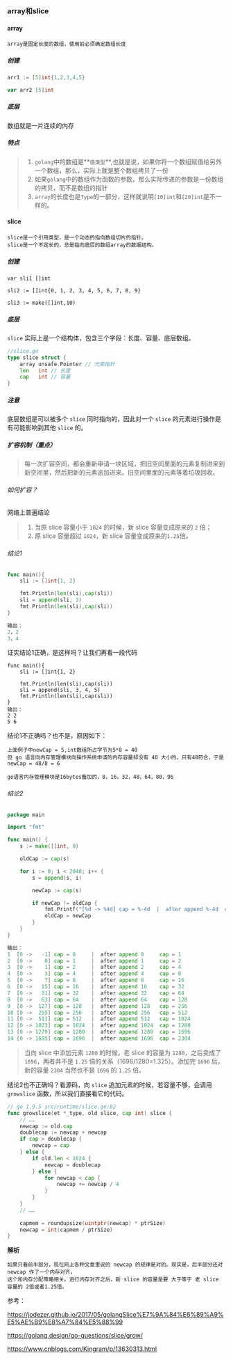 ### array和slice

#### array

~~~
array是固定长度的数组，使用前必须确定数组长度
~~~

##### 创建

~~~go
arr1 := [5]int{1,2,3,4,5}

var arr2 [5]int
~~~

##### 底层

数组就是一片连续的内存

##### 特点

>1. `golang`中的数组是**`值类型`**,也就是说，如果你将一个数组赋值给另外一个数组，那么，实际上就是整个数组拷贝了一份
>2. 如果`golang`中的数组作为函数的参数，那么实际传递的参数是一份数组的拷贝，而不是数组的指针
>3. `array`的长度也是`Type`的一部分，这样就说明`[10]int`和`[20]int`是不一样的。

#### slice

~~~
slice是一个引用类型，是一个动态的指向数组切片的指针。
slice是一个不定长的，总是指向底层的数组array的数据结构。
~~~

##### 创建

~~~
var sli1 []int

sli2 := []int{0, 1, 2, 3, 4, 5, 6, 7, 8, 9}

sli3 := make([]int,10)
~~~

##### 底层

`slice` 实际上是一个结构体，包含三个字段：长度、容量、底层数组。

~~~go
//slice.go
type slice struct {
	array unsafe.Pointer // 元素指针
	len   int // 长度 
	cap   int // 容量
}
~~~

##### 注意

底层数组是可以被多个 `slice` 同时指向的，因此对一个 `slice` 的元素进行操作是有可能影响到其他 `slice` 的。

##### 扩容机制（重点）

>每一次扩容空间，都会重新申请一块区域，把旧空间里面的元素复制进来到新空间里，然后把新的元素追加进来。旧空间里面的元素等着垃圾回收。

###### 如何扩容？

网络上普遍结论

>1. 当原 slice 容量小于 `1024` 的时候，新 slice 容量变成原来的 `2` 倍；
>2. 原 slice 容量超过 `1024`，新 slice 容量变成原来的`1.25`倍。

###### 结论1

~~~go
func main(){
	sli := []int{1, 2}

	fmt.Println(len(sli),cap(sli))
	sli = append(sli, 3)
	fmt.Println(len(sli),cap(sli))
}

输出：
2，2
3，4
~~~

证实结论1正确，是这样吗？让我们再看一段代码

~~~
func main(){
	sli := []int{1, 2}

	fmt.Println(len(sli),cap(sli))
	sli = append(sli, 3, 4, 5)
	fmt.Println(len(sli),cap(sli))
}
输出：
2 2
5 6
~~~

结论1不正确吗？也不是，原因如下：

~~~
上面例子中newCap = 5,int数组所占字节为5*8 = 40
但 go 语言向内存管理模块向操作系统申请的内存容量却没有 40 大小的，只有48符合，于是newCap = 48/8 = 6

go语言内存管理模块是16bytes叠加的，8，16，32，48，64，80，96
~~~

###### 结论2

~~~go
package main

import "fmt"

func main() {
	s := make([]int, 0)

	oldCap := cap(s)

	for i := 0; i < 2048; i++ {
		s = append(s, i)

		newCap := cap(s)

		if newCap != oldCap {
			fmt.Printf("[%d -> %4d] cap = %-4d  |  after append %-4d  cap = %-4d\n", 0, i-1, oldCap, i, newCap)
			oldCap = newCap
		}
	}
}

输出：
1  [0 ->   -1] cap = 0     |  after append 0     cap = 1   
2  [0 ->    0] cap = 1     |  after append 1     cap = 2   
3  [0 ->    1] cap = 2     |  after append 2     cap = 4   
4  [0 ->    3] cap = 4     |  after append 4     cap = 8   
5  [0 ->    7] cap = 8     |  after append 8     cap = 16  
6  [0 ->   15] cap = 16    |  after append 16    cap = 32  
7  [0 ->   31] cap = 32    |  after append 32    cap = 64  
8  [0 ->   63] cap = 64    |  after append 64    cap = 128 
9  [0 ->  127] cap = 128   |  after append 128   cap = 256 
10 [0 ->  255] cap = 256   |  after append 256   cap = 512 
11 [0 ->  511] cap = 512   |  after append 512   cap = 1024
12 [0 -> 1023] cap = 1024  |  after append 1024  cap = 1280
13 [0 -> 1279] cap = 1280  |  after append 1280  cap = 1696
14 [0 -> 1695] cap = 1696  |  after append 1696  cap = 2304
~~~

>当向 slice 中添加元素 `1280` 的时候，老 slice 的容量为 `1280`，之后变成了 `1696`，两者并不是 `1.25` 倍的关系（1696/1280=1.325）。添加完 `1696` 后，新的容量 `2304` 当然也不是 `1696` 的 `1.25` 倍。

结论2也不正确吗？看源码，向 `slice` 追加元素的时候，若容量不够，会调用 `growslice` 函数，所以我们直接看它的代码。

~~~go
// go 1.9.5 src/runtime/slice.go:82
func growslice(et *_type, old slice, cap int) slice {
    // ……
    newcap := old.cap
	doublecap := newcap + newcap
	if cap > doublecap {
		newcap = cap
	} else {
		if old.len < 1024 {
			newcap = doublecap
		} else {
			for newcap < cap {
				newcap += newcap / 4
			}
		}
	}
	// ……
	
	capmem = roundupsize(uintptr(newcap) * ptrSize)
	newcap = int(capmem / ptrSize)
}
~~~

**解析**

~~~
如果只看前半部分，现在网上各种文章里说的 newcap 的规律是对的。现实是，后半部分还对 newcap 作了一个内存对齐，
这个和内存分配策略相关。进行内存对齐之后，新 slice 的容量是要 大于等于 老 slice 容量的 2倍或者1.25倍。
~~~

参考：

https://jodezer.github.io/2017/05/golangSlice%E7%9A%84%E6%89%A9%E5%AE%B9%E8%A7%84%E5%88%99

https://golang.design/go-questions/slice/grow/

https://www.cnblogs.com/Kingram/p/13630313.html